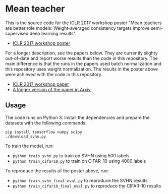 # Mean teacher

This is the source code for the ICLR 2017 workshop poster "Mean teachers are better role models: Weight-averaged consistency targets improve semi-supervised deep learning results".

- [ICLR 2017 workshop poster](ICLR_2017_poster.pdf)

For a longer description, see the papers below. They are currently slighty out-of-date and report worse results than the code in this repository. The main difference is that the runs in the papers used batch normalization and this repository uses weight normalization. The results in the poster above were achieved with the code in this repository.

- [ICLR 2017 workshop paper](https://openreview.net/pdf?id=ry8u21rtl)
- [A longer version of the paper in Arxiv](https://arxiv.org/abs/1703.01780)

## Usage

The code runs on Python 3. Install the dependencies and prepare the datasets with the following commands:

```
pip install tensorflow numpy scipy
./download_svhn.py
```

To train the model, run:

* `python train_svhn.py` to train on SVHN using 500 labels
* `python train_cifar10.py` to train on CIFAR-10 using 4000 labels

To reproduce the results of the poster above, run:

* `python train_svhn_final_eval.py` to reproduce the SVHN results
* `python train_cifar10_final_eval.py` to reproduce the CIFAR-10 results
